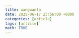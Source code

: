 ```yaml
---
title: wangwanfa
date: 2025-06-17 23:56:00 +0800
categories: [article]
tags: [article]
math: TRUE
---
```


